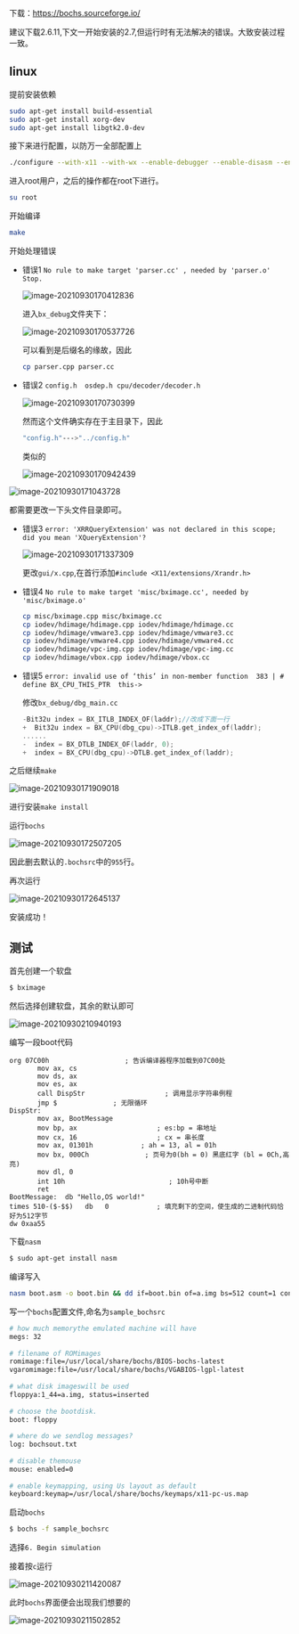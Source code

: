 下载：https://bochs.sourceforge.io/

建议下载2.6.11,下文一开始安装的2.7,但运行时有无法解决的错误。大致安装过程一致。

## linux

提前安装依赖

```sh
sudo apt-get install build-essential
sudo apt-get install xorg-dev
sudo apt-get install libgtk2.0-dev
```

接下来进行配置，以防万一全部配置上

```sh
./configure --with-x11 --with-wx --enable-debugger --enable-disasm --enable-all-optimizations --enable-readline --enable-long-phy-address --enable-ltdl-install --enable-idle-hack --enable-plugins --enable-a20-pin --enable-x86-64 --enable-smp --enable-cpu-level=6 --enable-large-ramfile --enable-repeat-speedups --enable-fast-function-calls  --enable-handlers-chaining  --enable-trace-linking --enable-configurable-msrs --enable-show-ips --enable-cpp --enable-debugger-gui --enable-iodebug --enable-logging --enable-assert-checks --enable-fpu --enable-vmx=2 --enable-svm --enable-3dnow --enable-alignment-check  --enable-monitor-mwait --enable-avx  --enable-evex --enable-x86-debugger --enable-pci --enable-usb --enable-voodoo
```

进入root用户，之后的操作都在root下进行。

```sh
su root
```

开始编译

```sh
make
```

开始处理错误

- 错误1  ``No rule to make target 'parser.cc' , needed by 'parser.o'  Stop.``

  ![image-20210930170412836](C:\Users\ELIO\AppData\Roaming\Typora\typora-user-images\image-20210930170412836.png)

  进入``bx_debug``文件夹下：

  ![image-20210930170537726](C:\Users\ELIO\AppData\Roaming\Typora\typora-user-images\image-20210930170537726.png)

  可以看到是后缀名的缘故，因此

  ```sh
  cp parser.cpp parser.cc
  ```

- 错误2 ``config.h  osdep.h cpu/decoder/decoder.h``

  ![image-20210930170730399](C:\Users\ELIO\AppData\Roaming\Typora\typora-user-images\image-20210930170730399.png)

  然而这个文件确实存在于主目录下，因此

  ```sh
  "config.h"--->"../config.h"
  ```

  类似的

  ![image-20210930170942439](C:\Users\ELIO\AppData\Roaming\Typora\typora-user-images\image-20210930170942439.png)

![image-20210930171043728](C:\Users\ELIO\AppData\Roaming\Typora\typora-user-images\image-20210930171043728.png)

都需要更改一下头文件目录即可。

- 错误3 ``error: 'XRRQueryExtension' was not declared in this scope; did you mean 'XQueryExtension'?``

  ![image-20210930171337309](C:\Users\ELIO\AppData\Roaming\Typora\typora-user-images\image-20210930171337309.png)

  更改``gui/x.cpp``,在首行添加``#include <X11/extensions/Xrandr.h>``

- 错误4 ``No rule to make target 'misc/bximage.cc', needed by 'misc/bximage.o'``

  ```sh
  cp misc/bximage.cpp misc/bximage.cc
  cp iodev/hdimage/hdimage.cpp iodev/hdimage/hdimage.cc
  cp iodev/hdimage/vmware3.cpp iodev/hdimage/vmware3.cc
  cp iodev/hdimage/vmware4.cpp iodev/hdimage/vmware4.cc
  cp iodev/hdimage/vpc-img.cpp iodev/hdimage/vpc-img.cc
  cp iodev/hdimage/vbox.cpp iodev/hdimage/vbox.cc
  ```

- 错误5 ``error: invalid use of ‘this’ in non-member function  383 | #  define BX_CPU_THIS_PTR  this->``

  修改``bx_debug/dbg_main.cc``

  ```c
  -Bit32u index = BX_ITLB_INDEX_OF(laddr);//改成下面一行
  +  Bit32u index = BX_CPU(dbg_cpu)->ITLB.get_index_of(laddr);
  ......
  -  index = BX_DTLB_INDEX_OF(laddr, 0);		
  +  index = BX_CPU(dbg_cpu)->DTLB.get_index_of(laddr);
  ```

之后继续``make``

![image-20210930171909018](C:\Users\ELIO\Desktop\MIT6.828\docs\setup\image-20210930171909018.png)

进行安装``make install``



运行``bochs``

![image-20210930172507205](C:\Users\ELIO\AppData\Roaming\Typora\typora-user-images\image-20210930172507205.png)

因此删去默认的``.bochsrc``中的``955``行。

再次运行

![image-20210930172645137](C:\Users\ELIO\AppData\Roaming\Typora\typora-user-images\image-20210930172645137.png)

安装成功！

## 测试

首先创建一个软盘

```sh
$ bximage
```

然后选择创建软盘，其余的默认即可

![image-20210930210940193](C:\Users\ELIO\AppData\Roaming\Typora\typora-user-images\image-20210930210940193.png)

编写一段boot代码

```assembly
org 07C00h                   ; 告诉编译器程序加载到07C00处
       mov ax, cs
       mov ds, ax
       mov es, ax
       call DispStr                    ; 调用显示字符串例程
       jmp $              ; 无限循环
DispStr:
       mov ax, BootMessage
       mov bp, ax                    ; es:bp = 串地址
       mov cx, 16                    ; cx = 串长度
       mov ax, 01301h            ; ah = 13, al = 01h
       mov bx, 000Ch              ; 页号为0(bh = 0) 黑底红字 (bl = 0Ch,高亮)
       mov dl, 0
       int 10h                          ; 10h号中断
       ret
BootMessage:  db "Hello,OS world!"
times 510-($-$$)   db   0            ; 填充剩下的空间，使生成的二进制代码恰好为512字节
dw 0xaa55

```

下载``nasm``

```sh
$ sudo apt-get install nasm
```

编译写入

```sh
nasm boot.asm -o boot.bin && dd if=boot.bin of=a.img bs=512 count=1 conv=notrunc
```

写一个``bochs``配置文件,命名为``sample_bochsrc``

```sh
# how much memorythe emulated machine will have  
megs: 32  
   
# filename of ROMimages  
romimage:file=/usr/local/share/bochs/BIOS-bochs-latest  
vgaromimage:file=/usr/local/share/bochs/VGABIOS-lgpl-latest  
   
# what disk imageswill be used  
floppya:1_44=a.img, status=inserted  
   
# choose the bootdisk.  
boot: floppy  
   
# where do we sendlog messages?  
log: bochsout.txt  
   
# disable themouse  
mouse: enabled=0  
   
# enable keymapping, using Us layout as default  
keyboard:keymap=/usr/local/share/bochs/keymaps/x11-pc-us.map
```

启动``bochs``

```sh
$ bochs -f sample_bochsrc
```

选择``6. Begin simulation``

接着按``c``运行

![image-20210930211420087](C:\Users\ELIO\AppData\Roaming\Typora\typora-user-images\image-20210930211420087.png)

此时``bochs``界面便会出现我们想要的

![image-20210930211502852](C:\Users\ELIO\AppData\Roaming\Typora\typora-user-images\image-20210930211502852.png)







